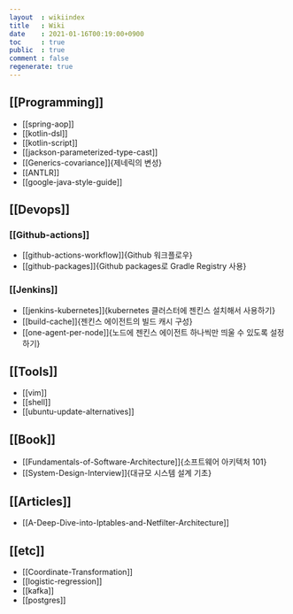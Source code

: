 ```yaml
---
layout  : wikiindex
title   : Wiki
date    : 2021-01-16T00:19:00+0900
toc     : true
public  : true
comment : false
regenerate: true
---
```


## [[Programming]]

* [[spring-aop]]
* [[kotlin-dsl]]
* [[kotlin-script]]
* [[jackson-parameterized-type-cast]]
* [[Generics-covariance]]{제네릭의 변성}
* [[ANTLR]]
* [[google-java-style-guide]]

## [[Devops]]

### [[Github-actions]]

* [[github-actions-workflow]]{Github 워크플로우}
* [[github-packages]]{Github packages로 Gradle Registry 사용}

### [[Jenkins]]

* [[jenkins-kubernetes]]{kubernetes 클러스터에 젠킨스 설치해서 사용하기}
* [[build-cache]]{젠킨스 에이전트의 빌드 캐시 구성}
* [[one-agent-per-node]]{노드에 젠킨스 에이전트 하나씩만 띄울 수 있도록 설정하기}

## [[Tools]]

* [[vim]]
* [[shell]]
* [[ubuntu-update-alternatives]]

## [[Book]]

* [[Fundamentals-of-Software-Architecture]]{소프트웨어 아키텍처 101}
* [[System-Design-Interview]]{대규모 시스템 설계 기초}

## [[Articles]]

* [[A-Deep-Dive-into-Iptables-and-Netfilter-Architecture]]

## [[etc]]

* [[Coordinate-Transformation]]
* [[logistic-regression]]
* [[kafka]]
* [[postgres]]
